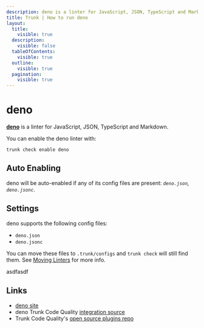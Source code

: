 ```yaml
---
description: deno is a linter for JavaScript, JSON, TypeScript and Markdown
title: Trunk | How to run deno
layout:
  title:
    visible: true
  description:
    visible: false
  tableOfContents:
    visible: true
  outline:
    visible: true
  pagination:
    visible: true
---
```


# deno

[**deno**](https://deno.land/manual) is a linter for JavaScript, JSON, TypeScript and Markdown.

You can enable the deno linter with:

```shell
trunk check enable deno
```

## Auto Enabling

deno will be auto-enabled if any of its config files are present: *`deno.json`, `deno.jsonc`*.

## Settings

deno supports the following config files:
* `deno.json`
* `deno.jsonc`

You can move these files to `.trunk/configs` and `trunk check` will still find them. See [Moving Linters](../configure-linters.md#moving-linters) for more info.





asdfasdf



## Links

- [deno site](https://deno.land/manual)
- deno Trunk Code Quality [integration source](https://github.com/trunk-io/plugins/tree/main/linters/deno)
- Trunk Code Quality's [open source plugins repo](https://github.com/trunk-io/plugins/tree/main)
